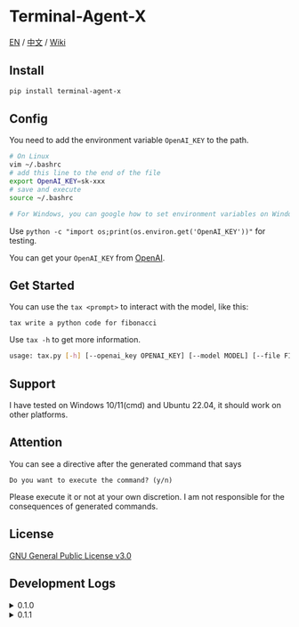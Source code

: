 # Terminal-Agent-X

[EN](README.md) / [中文](https://github.com/LyuLumos/Terminal-Agent-X/blob/main/README_cn.md) / [Wiki](https://github.com/LyuLumos/Terminal-Agent-X/wiki)

## Install

```bash
pip install terminal-agent-x
```

## Config

You need to add the environment variable `OpenAI_KEY` to the path.

```bash
# On Linux
vim ~/.bashrc
# add this line to the end of the file
export OpenAI_KEY=sk-xxx
# save and execute
source ~/.bashrc

# For Windows, you can google how to set environment variables on Windows.
```

Use `python -c "import os;print(os.environ.get('OpenAI_KEY'))"` for testing.

You can get your `OpenAI_KEY` from [OpenAI](https://platform.openai.com/account/api-keys).


## Get Started

You can use the `tax <prompt>` to interact with the model, like this:

```
tax write a python code for fibonacci
```

Use `tax -h` to get more information.
```bash
usage: tax.py [-h] [--openai_key OPENAI_KEY] [--model MODEL] [--file FILE] [--url URL] [--show_all] prompt [prompt ...]
```

## Support

I have tested on Windows 10/11(cmd) and Ubuntu 22.04, it should work on other platforms.

## Attention

You can see a directive after the generated command that says
```
Do you want to execute the command? (y/n)
```
Please execute it or not at your own discretion. I am not responsible for the consequences of generated commands.

## License

[GNU General Public License v3.0](LICENSE)

## Development Logs

<details>
<summary>0.1.0</summary>

- Implement basic functions
- Support for Windows cmd and Linux shell
- Add `--file` option for saving the response to a file
</details>

<details>
<summary>0.1.1</summary>

- Add `--show_all` option for showing all contents of the response.
- Add `--url` option for users not under GFW.
- Add support for Windows Powershell
</details>

